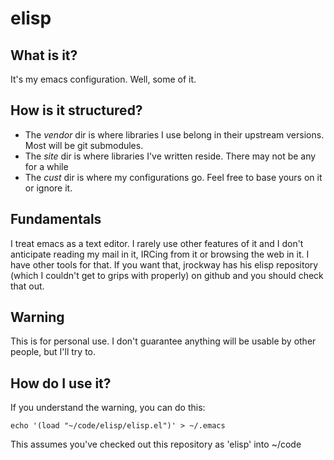 elisp
=====

What is it?
-----------

It's my emacs configuration. Well, some of it.

How is it structured?
---------------------

 - The *vendor* dir is where libraries I use belong in their upstream versions. Most will be git submodules.
 - The *site* dir is where libraries I've written reside. There may not be any for a while
 - The *cust* dir is where my configurations go. Feel free to base yours on it or ignore it.

Fundamentals
------------

I treat emacs as a text editor. I rarely use other features of it and I don't anticipate reading my mail in it, IRCing from it or browsing the web in it. I have other tools for that. If you want that, jrockway has his elisp repository (which I couldn't get to grips with properly) on github and you should check that out.

Warning
-------

This is for personal use. I don't guarantee anything will be usable by other people, but I'll try to.

How do I use it?
----------------

If you understand the warning, you can do this:

    echo '(load "~/code/elisp/elisp.el")' > ~/.emacs

This assumes you've checked out this repository as 'elisp' into ~/code